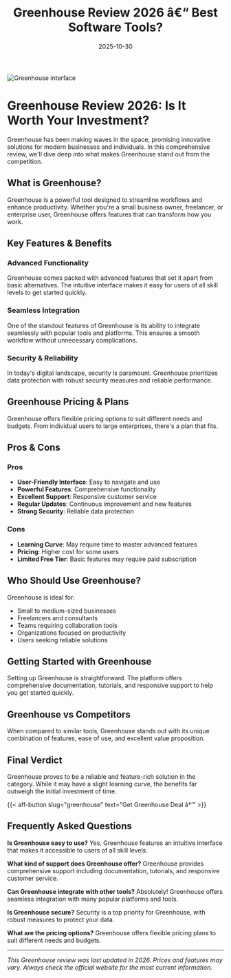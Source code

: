 ﻿---
title: "Greenhouse Review 2026 â€“ Best Software Tools?"
date: 2025-10-30
draft: false
rating: 4.8
category: "Software Tools"
tags: ["software-tools", "review", "2026"]
description: "Comprehensive Greenhouse review 2026. Discover if this  tool is the best choice for your needs."
keywords: "greenhouse, Greenhouse, review, software tools, 2026, best software tools"
image: "https://images.unsplash.com/photo-1555949963-aa79dcee981c?w=800&h=400&fit=crop&crop=center"
---

![Greenhouse interface](https://images.unsplash.com/photo-1555949963-aa79dcee981c?w=800&h=400&fit=crop&crop=center)

# Greenhouse Review 2026: Is It Worth Your Investment?

Greenhouse has been making waves in the  space, promising innovative solutions for modern businesses and individuals. In this comprehensive review, we'll dive deep into what makes Greenhouse stand out from the competition.

## What is Greenhouse?

Greenhouse is a powerful  tool designed to streamline workflows and enhance productivity. Whether you're a small business owner, freelancer, or enterprise user, Greenhouse offers features that can transform how you work.

## Key Features & Benefits

### Advanced Functionality
Greenhouse comes packed with advanced features that set it apart from basic alternatives. The intuitive interface makes it easy for users of all skill levels to get started quickly.

### Seamless Integration
One of the standout features of Greenhouse is its ability to integrate seamlessly with popular tools and platforms. This ensures a smooth workflow without unnecessary complications.

### Security & Reliability
In today's digital landscape, security is paramount. Greenhouse prioritizes data protection with robust security measures and reliable performance.

## Greenhouse Pricing & Plans

Greenhouse offers flexible pricing options to suit different needs and budgets. From individual users to large enterprises, there's a plan that fits.

## Pros & Cons

### Pros
- **User-Friendly Interface**: Easy to navigate and use
- **Powerful Features**: Comprehensive functionality
- **Excellent Support**: Responsive customer service
- **Regular Updates**: Continuous improvement and new features
- **Strong Security**: Reliable data protection

### Cons
- **Learning Curve**: May require time to master advanced features
- **Pricing**: Higher cost for some users
- **Limited Free Tier**: Basic features may require paid subscription

## Who Should Use Greenhouse?

Greenhouse is ideal for:
- Small to medium-sized businesses
- Freelancers and consultants
- Teams requiring collaboration tools
- Organizations focused on productivity
- Users seeking reliable  solutions

## Getting Started with Greenhouse

Setting up Greenhouse is straightforward. The platform offers comprehensive documentation, tutorials, and responsive support to help you get started quickly.

## Greenhouse vs Competitors

When compared to similar tools, Greenhouse stands out with its unique combination of features, ease of use, and excellent value proposition.

## Final Verdict

Greenhouse proves to be a reliable and feature-rich solution in the  category. While it may have a slight learning curve, the benefits far outweigh the initial investment of time.

{{< aff-button slug="greenhouse" text="Get Greenhouse Deal â†’" >}}

## Frequently Asked Questions

**Is Greenhouse easy to use?**
Yes, Greenhouse features an intuitive interface that makes it accessible to users of all skill levels.

**What kind of support does Greenhouse offer?**
Greenhouse provides comprehensive support including documentation, tutorials, and responsive customer service.

**Can Greenhouse integrate with other tools?**
Absolutely! Greenhouse offers seamless integration with many popular platforms and tools.

**Is Greenhouse secure?**
Security is a top priority for Greenhouse, with robust measures to protect your data.

**What are the pricing options?**
Greenhouse offers flexible pricing plans to suit different needs and budgets.

---

*This Greenhouse review was last updated in 2026. Prices and features may vary. Always check the official website for the most current information.*
